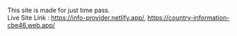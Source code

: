 This site is made for just time pass.
<br>
Live Site Link : https://info-provider.netlify.app/, https://country-information-cbe46.web.app/